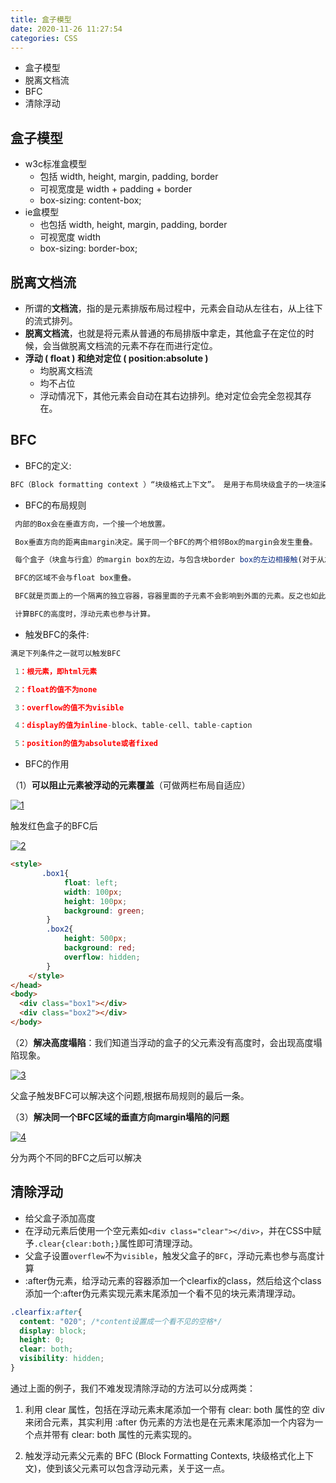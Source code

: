 ```yaml
---
title: 盒子模型
date: 2020-11-26 11:27:54
categories: CSS
---
```


* 盒子模型
* 脱离文档流
* BFC
* 清除浮动

## 盒子模型

* w3c标准盒模型
  * 包括 width, height, margin, padding, border
  * 可视宽度是 width + padding + border
  * box-sizing: content-box;
* ie盒模型
  * 也包括 width, height, margin, padding, border
  * 可视宽度 width
  * box-sizing: border-box;

## 脱离文档流

* 所谓的**文档流**，指的是元素排版布局过程中，元素会自动从左往右，从上往下的流式排列。
* **脱离文档流**，也就是将元素从普通的布局排版中拿走，其他盒子在定位的时候，会当做脱离文档流的元素不存在而进行定位。
* **浮动 ( float ) 和绝对定位 ( position:absolute )**
  * 均脱离文档流
  * 均不占位
  * 浮动情况下，其他元素会自动在其右边排列。绝对定位会完全忽视其存在。

## BFC

* BFC的定义:

```js
BFC（Block formatting context ）“块级格式上下文”。 是用于布局块级盒子的一块渲染区域。并且与这个区域的外部毫无关系。
```

- BFC的布局规则

```js
 内部的Box会在垂直方向，一个接一个地放置。

 Box垂直方向的距离由margin决定。属于同一个BFC的两个相邻Box的margin会发生重叠。

 每个盒子（块盒与行盒）的margin box的左边，与包含块border box的左边相接触(对于从左往右的格式化，否则相反)。即使存在浮动也是如此。

 BFC的区域不会与float box重叠。

 BFC就是页面上的一个隔离的独立容器，容器里面的子元素不会影响到外面的元素。反之也如此。

 计算BFC的高度时，浮动元素也参与计算。
```

* 触发BFC的条件:

```js
满足下列条件之一就可以触发BFC

 1：根元素，即html元素

 2：float的值不为none

 3：overflow的值不为visible

 4：display的值为inline-block、table-cell、table-caption

 5：position的值为absolute或者fixed
```

- BFC的作用

（1）**可以阻止元素被浮动的元素覆盖**（可做两栏布局自适应）

[![1](https://img-blog.csdnimg.cn/20190428161126130.png)](https://img-blog.csdnimg.cn/20190428161126130.png)

 触发红色盒子的BFC后

[![2](https://img-blog.csdnimg.cn/20190428161306268.png)](https://img-blog.csdnimg.cn/20190428161306268.png)

```html
<style>
       .box1{
            float: left;
            width: 100px;
            height: 100px;
            background: green;
        }
        .box2{
            height: 500px;
            background: red;
            overflow: hidden;
        }
    </style>
</head>
<body>
  <div class="box1"></div>
  <div class="box2"></div>
</body>
```



（2）**解决高度塌陷**：我们知道当浮动的盒子的父元素没有高度时，会出现高度塌陷现象。

[![3](https://img-blog.csdnimg.cn/20190428162141491.png)](https://img-blog.csdnimg.cn/20190428162141491.png)

 父盒子触发BFC可以解决这个问题,根据布局规则的最后一条。

（3）**解决同一个BFC区域的垂直方向margin塌陷的问题**

[![4](https://img-blog.csdnimg.cn/20190428165048481.png?x-oss-process=image/watermark,type_ZmFuZ3poZW5naGVpdGk,shadow_10,text_aHR0cHM6Ly9ibG9nLmNzZG4ubmV0L3FxXzQxMjU3MTI5,size_16,color_FFFFFF,t_70)](https://img-blog.csdnimg.cn/20190428165048481.png?x-oss-process=image/watermark,type_ZmFuZ3poZW5naGVpdGk,shadow_10,text_aHR0cHM6Ly9ibG9nLmNzZG4ubmV0L3FxXzQxMjU3MTI5,size_16,color_FFFFFF,t_70)

 分为两个不同的BFC之后可以解决

## 清除浮动

* 给父盒子添加高度
* 在浮动元素后使用一个空元素如`<div class="clear"></div>`，并在CSS中赋予`.clear{clear:both;}`属性即可清理浮动。
* 父盒子设置`overflew`不为`visible`，触发父盒子的`BFC`，浮动元素也参与高度计算
* :after伪元素，给浮动元素的容器添加一个clearfix的class，然后给这个class添加一个:after伪元素实现元素末尾添加一个看不见的块元素清理浮动。

```css
.clearfix:after{
  content: "020"; /*content设置成一个看不见的空格*/
  display: block; 
  height: 0; 
  clear: both; 
  visibility: hidden;  
}
```

通过上面的例子，我们不难发现清除浮动的方法可以分成两类：

1. 利用 clear 属性，包括在浮动元素末尾添加一个带有 clear: both 属性的空 div 来闭合元素，其实利用 :after 伪元素的方法也是在元素末尾添加一个内容为一个点并带有 clear: both 属性的元素实现的。

2. 触发浮动元素父元素的 BFC (Block Formatting Contexts, 块级格式化上下文)，使到该父元素可以包含浮动元素，关于这一点。